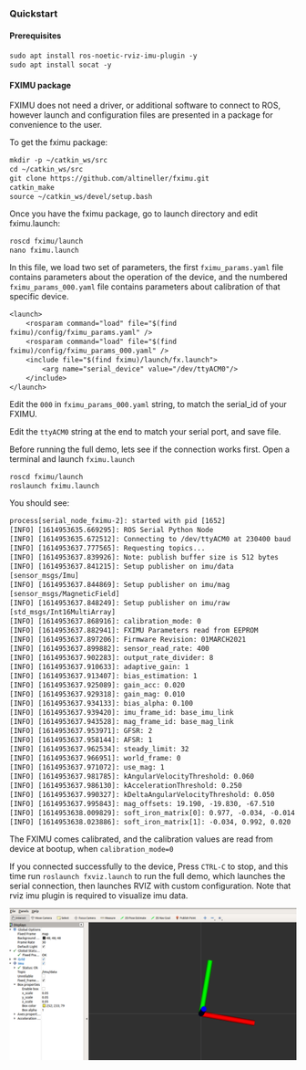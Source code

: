 ### Quickstart

#### Prerequisites

```		
sudo apt install ros-noetic-rviz-imu-plugin -y  
sudo apt install socat -y  
```

#### FXIMU package

FXIMU does not need a driver, or additional software to connect to ROS, however launch and configuration files are presented in a package for convenience to the user. 

To get the fximu package:

```
mkdir -p ~/catkin_ws/src
cd ~/catkin_ws/src
git clone https://github.com/altineller/fximu.git
catkin_make
source ~/catkin_ws/devel/setup.bash
```

Once you have the fximu package, go to launch directory and edit fximu.launch:

```
roscd fximu/launch
nano fximu.launch
```

In this file, we load two set of parameters, the first `fximu_params.yaml` file contains parameters about the operation of the device, and the numbered `fximu_params_000.yaml` file contains parameters about calibration of that specific device.

```
<launch>
    <rosparam command="load" file="$(find fximu)/config/fximu_params.yaml" />
    <rosparam command="load" file="$(find fximu)/config/fximu_params_000.yaml" />
    <include file="$(find fximu)/launch/fx.launch">
        <arg name="serial_device" value="/dev/ttyACM0"/>
    </include>
</launch>
```

Edit the `000` in `fximu_params_000.yaml` string, to match the serial_id of your FXIMU.

Edit the `ttyACM0` string at the end to match your serial port, and save file.

Before running the full demo, lets see if the connection works first. Open a terminal and launch `fximu.launch`

```
roscd fximu/launch
roslaunch fximu.launch
```  

You should see:

```console
process[serial_node_fximu-2]: started with pid [1652]
[INFO] [1614953635.669295]: ROS Serial Python Node
[INFO] [1614953635.672512]: Connecting to /dev/ttyACM0 at 230400 baud
[INFO] [1614953637.777565]: Requesting topics...
[INFO] [1614953637.839926]: Note: publish buffer size is 512 bytes
[INFO] [1614953637.841215]: Setup publisher on imu/data [sensor_msgs/Imu]
[INFO] [1614953637.844869]: Setup publisher on imu/mag [sensor_msgs/MagneticField]
[INFO] [1614953637.848249]: Setup publisher on imu/raw [std_msgs/Int16MultiArray]
[INFO] [1614953637.868916]: calibration_mode: 0
[INFO] [1614953637.882941]: FXIMU Parameters read from EEPROM
[INFO] [1614953637.897206]: Firmware Revision: 01MARCH2021
[INFO] [1614953637.899882]: sensor_read_rate: 400
[INFO] [1614953637.902283]: output_rate_divider: 8
[INFO] [1614953637.910633]: adaptive_gain: 1
[INFO] [1614953637.913407]: bias_estimation: 1
[INFO] [1614953637.925089]: gain_acc: 0.020
[INFO] [1614953637.929318]: gain_mag: 0.010
[INFO] [1614953637.934133]: bias_alpha: 0.100
[INFO] [1614953637.939420]: imu_frame_id: base_imu_link
[INFO] [1614953637.943528]: mag_frame_id: base_mag_link
[INFO] [1614953637.953971]: GFSR: 2
[INFO] [1614953637.958144]: AFSR: 1
[INFO] [1614953637.962534]: steady_limit: 32
[INFO] [1614953637.966951]: world_frame: 0
[INFO] [1614953637.971072]: use_mag: 1
[INFO] [1614953637.981785]: kAngularVelocityThreshold: 0.060
[INFO] [1614953637.986130]: kAccelerationThreshold: 0.250
[INFO] [1614953637.990327]: kDeltaAngularVelocityThreshold: 0.050
[INFO] [1614953637.995843]: mag_offsets: 19.190, -19.830, -67.510
[INFO] [1614953638.009829]: soft_iron_matrix[0]: 0.977, -0.034, -0.014
[INFO] [1614953638.023886]: soft_iron_matrix[1]: -0.034, 0.992, 0.020
```

The FXIMU comes calibrated, and the calibration values are read from device at bootup, when `calibration_mode=0`

If you connected successfully to the device, Press `CTRL-C` to stop, and this time run `roslaunch fxviz.launch` to run the full demo, which launches the serial connection, then launches RVIZ with custom configuration. Note that rviz imu plugin is required to visualize imu data.

![rviz](https://raw.githubusercontent.com/rosrider/fximu_doc/main/img/rviz.png)
